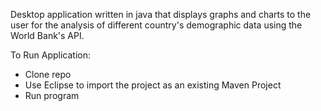 Desktop application written in java that displays graphs and charts to the user for the analysis of different country's demographic data using the World Bank's API.

To Run Application:

- Clone repo
- Use Eclipse to import the project as an existing Maven Project
- Run program
